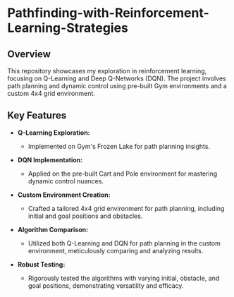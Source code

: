 # Pathfinding-with-Reinforcement-Learning-Strategies

## Overview
This repository showcases my exploration in reinforcement learning, focusing on Q-Learning and Deep Q-Networks (DQN). The project involves path planning and dynamic control using pre-built Gym environments and a custom 4x4 grid environment.

## Key Features
- **Q-Learning Exploration:**
  - Implemented on Gym's Frozen Lake for path planning insights.

- **DQN Implementation:**
  - Applied on the pre-built Cart and Pole environment for mastering dynamic control nuances.

- **Custom Environment Creation:**
  - Crafted a tailored 4x4 grid environment for path planning, including initial and goal positions and obstacles.

- **Algorithm Comparison:**
  - Utilized both Q-Learning and DQN for path planning in the custom environment, meticulously comparing and analyzing results.

- **Robust Testing:**
  - Rigorously tested the algorithms with varying initial, obstacle, and goal positions, demonstrating versatility and efficacy.
